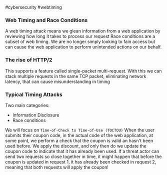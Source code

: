  #cybersecurity #webtiming

### Web Timing and Race Conditions

A web timing attack means we glean information from a web application by reviewing how long it takes to process our request
Race conditions are a subset of web timing. We are no longer simply looking to fain access but can cause the web application to perform unintended actions on our behalf.

### The rise of HTTP/2

This supports a feature called single-packet multi-request. With this we can stack multiple requests in the same TCP packet, eliminating network latency, that can cause misunderstanding in timing

### Typical Timing Attacks

Two main categories:
- Information Disclosure
- Race conditions

We will focus on `Time-of-Check to Time-of-Use (TOCTOU)`
When the user submits their coupon code, in the actual code of the web application, at some point, we perform a check that the coupon is valid an hasn't been used before. We apply the discount, and only then do we update the coupon code to indicate that it has already been used.
If a threat actor can send two requests so close together in time, it might happen that before the coupon is updated in request 1, it has already been checked in request 2, meaning that both requests will apply the coupon!